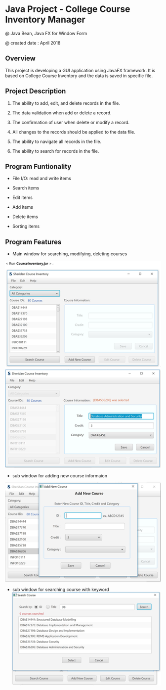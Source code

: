 
# Java Project - College Course Inventory Manager 

@ Java Bean, Java FX for Window Form 

@ created date : April 2018


 Overview
------------------------


This project is developing a GUI application using  JavaFX framework. 
It is based on College Course Inventory and the data is saved  in specific file. 
  

 Project Description
------------------------


1. The ability to add, edit, and delete records in the file.

2. The data validation when add or delete a record.

3. The confirmation of user when delete or modify a record.

4. All changes to the records should be applied to the data file.

5. The ability to navigate all records in the file.

6. The ability to search for records in the file.

 
 Program Funtionality
-------------------------


- File I/O: read and write  items

- Search items

- Edit items

- Add items

- Delete items

- Sorting items


Program Features
------------------------


- Main window for searching, modifying, deleting courses 

<img src="images/Testimg1.JPG" width="600px">

<img src="images/Testimg2.JPG" width="600px">
 
- sub window for adding new course informaion

<img src="images/Testimg3.JPG" width="600px">

- sub window for searching course with keyword
![TestImage](./images/Testimg4.JPG)

